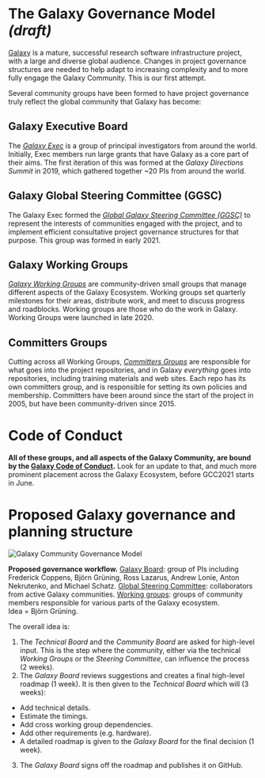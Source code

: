 # The Galaxy Governance Model _(draft)_

[Galaxy](/src/index.md) is a mature, successful research software infrastructure project, with a large and diverse global audience. Changes in project governance structures are needed to help adapt to increasing complexity and to more fully engage the Galaxy Community. This is our first attempt.

Several community groups have been formed to have project governance truly reflect the global community that Galaxy has become:

## Galaxy Executive Board

The *[Galaxy Exec](/src/community/exec/index.md)* is a group of principal investigators from around the world.  Initially, Exec members run large grants that have Galaxy as a core part of their aims. The first iteration of this was formed at the _Galaxy Directions Summit_ in 2019, which gathered together ~20 PIs from around the world.

## Galaxy Global Steering Committee (GGSC)

The Galaxy Exec formed the *[Global Galaxy Steering Committee (GGSC)](/src/community/steering/index.md)* to represent the interests of communities engaged with the project, and to implement efficient consultative project governance structures for that purpose.  This group was formed in early 2021.

## Galaxy Working Groups

*[Galaxy Working Groups](/src/community/wg/index.md)* are community-driven small groups that manage different aspects of the Galaxy Ecosystem. Working groups set quarterly milestones for their areas, distribute work, and meet to discuss progress and roadblocks.  Working groups are those who do the work in Galaxy. Working Groups were launched in late 2020.

## Committers Groups

Cutting across all Working Groups, *[Committers Groups](/src/community/committers/index.md)* are responsible for what goes into the project repositories, and in Galaxy *everything* goes into repositories, including training materials and web sites.  Each repo has its own committers group, and is responsible for setting its own policies and membership. Committers have been around since the start of the project in 2005, but have been community-driven since 2015.

# Code of Conduct

**All of these groups, and all aspects of the Galaxy Community, are bound by the [Galaxy Code of Conduct](https://github.com/galaxyproject/galaxy/blob/57d6a3857d397fedf9fbed724241584fd031033b/CODE_OF_CONDUCT.md).**  Look for an update to that, and much more prominent placement across the Galaxy Ecosystem, before GCC2021 starts in June.

# Proposed Galaxy governance and planning structure

![Galaxy Community Governance Model](/src/community/governance/governance.svg)

**Proposed governance workflow.** 
[Galaxy Board](/src/community/exec/index.md): group of PIs including Frederick Coppens, Björn Grüning, Ross Lazarus, Andrew Lonie, Anton Nekrutenko, and Michael Schatz. 
[Global Steering Committee](/src/community/steering/index.md): collaborators from active Galaxy communities. 
[Working groups](/src/community/wg/index.md): groups of community members responsible for various parts of the Galaxy ecosystem.  
Idea = Björn Grüning. 

The overall idea is:

1. The *Technical Board* and the *Community Board* are asked for high-level input. This is the step where the community, either via the technical *Working Groups* or the *Steering Committee*, can influence the process (2 weeks).
2. The *Galaxy Board* reviews suggestions and creates a final high-level roadmap (1 week). It is then given to the *Technical Board* which will (3 weeks):
  * Add technical details.
  * Estimate the timings.
  * Add cross working group dependencies.
  * Add other requirements (e.g. hardware).
  * A detailed roadmap is given to the *Galaxy Board* for the final decision (1 week).
3. The *Galaxy Board* signs off the roadmap and publishes it on GitHub.



